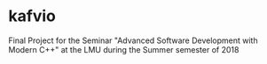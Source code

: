 # kafvio
Final Project for the Seminar "Advanced Software Development with Modern C++" at the LMU during the Summer semester of 2018
